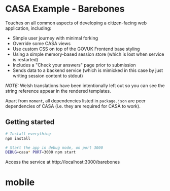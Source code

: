 # CASA Example - Barebones

Touches on all common aspects of developing a citizen-facing web application, including:

* Simple user journey with minimal forking
* Override some CASA views
* Use custom CSS on top of the GOVUK Frontend base styling
* Using a simple memory-based session store (which is lost when service is restarted)
* Includes a "Check your answers" page prior to submission
* Sends data to a backend service (which is mimicked in this case by just writing session content to stdout)

_NOTE:_ Welsh translations have been intentionally left out so you can see the string reference appear in the rendered templates.

Apart from `moment`, all dependencies listed in `package.json` are peer dependencies of CASA (i.e. they are required for CASA to work).

## Getting started

```bash
# Install everything
npm install

# Start the app in debug mode, on port 3000
DEBUG=casa* PORT=3000 npm start
```

Access the service at http://localhost:3000/barebones
# mobile
